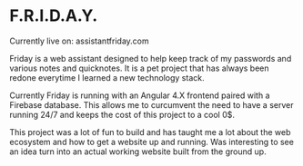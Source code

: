 # F.R.I.D.A.Y.

Currently live on: assistantfriday.com

Friday is a web assistant designed to help keep track of my passwords and various notes and quicknotes. It is a pet project that has always been redone everytime I learned a new technology stack.

Currently Friday is running with an Angular 4.X frontend paired with a Firebase database. This allows me to curcumvent the need to have a server running 24/7 and keeps the cost of this project to a cool 0$.

This project was a lot of fun to build and has taught me a lot about the web ecosystem and how to get a website up and running. Was interesting to see an idea turn into an actual working website built from the ground up. 
